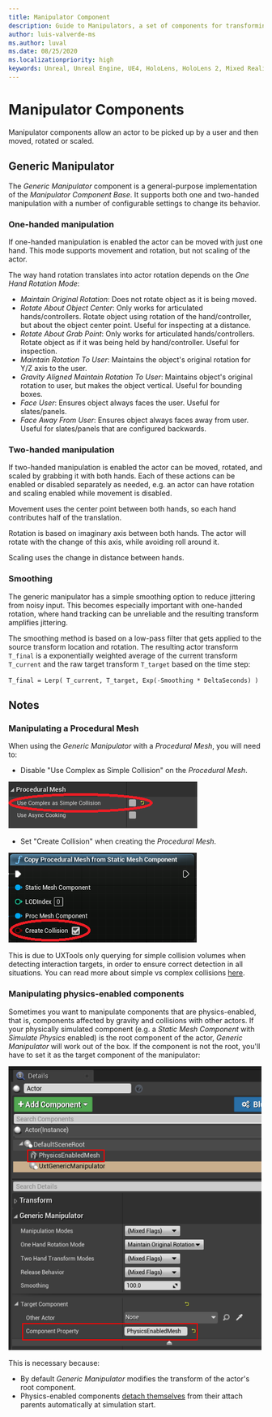 ```yaml
---
title: Manipulator Component
description: Guide to Manipulators, a set of components for transforming actors via direct hand interaction.
author: luis-valverde-ms
ms.author: luval
ms.date: 08/25/2020
ms.localizationpriority: high
keywords: Unreal, Unreal Engine, UE4, HoloLens, HoloLens 2, Mixed Reality, development, MRTK, UXT, UX Tools, Manipulator Component, direct manipulation
---
```


# Manipulator Components

Manipulator components allow an actor to be picked up by a user and then moved, rotated or scaled.

## Generic Manipulator

The _Generic Manipulator_ component is a general-purpose implementation of the _Manipulator Component Base_. It supports both one and two-handed manipulation with a number of configurable settings to change its behavior.

### One-handed manipulation

If one-handed manipulation is enabled the actor can be moved with just one hand. This mode supports movement and rotation, but not scaling of the actor.

The way hand rotation translates into actor rotation depends on the _One Hand Rotation Mode_:
* _Maintain Original Rotation_: Does not rotate object as it is being moved.
* _Rotate About Object Center_: Only works for articulated hands/controllers. Rotate object using rotation of the hand/controller, but about the object center point. Useful for inspecting at a distance.
* _Rotate About Grab Point_: Only works for articulated hands/controllers. Rotate object as if it was being held by hand/controller. Useful for inspection.
* _Maintain Rotation To User_: Maintains the object's original rotation for Y/Z axis to the user.
* _Gravity Aligned Maintain Rotation To User_: Maintains object's original rotation to user, but makes the object vertical. Useful for bounding boxes.
* _Face User_: Ensures object always faces the user. Useful for slates/panels.
* _Face Away From User_: Ensures object always faces away from user. Useful for slates/panels that are configured backwards.

### Two-handed manipulation

If two-handed manipulation is enabled the actor can be moved, rotated, and scaled by grabbing it with both hands. Each of these actions can be enabled or disabled separately as needed, e.g. an actor can have rotation and scaling enabled while movement is disabled.

Movement uses the center point between both hands, so each hand contributes half of the translation.

Rotation is based on imaginary axis between both hands. The actor will rotate with the change of this axis, while avoiding roll around it.

Scaling uses the change in distance between hands.

### Smoothing

The generic manipulator has a simple smoothing option to reduce jittering from noisy input. This becomes especially important with one-handed rotation, where hand tracking can be unreliable and the resulting transform amplifies jittering.

The smoothing method is based on a low-pass filter that gets applied to the source transform location and rotation. The resulting actor transform `T_final` is a exponentially weighted average of the current transform `T_current` and the raw target transform `T_target` based on the time step:

`T_final = Lerp( T_current, T_target, Exp(-Smoothing * DeltaSeconds) )`

## Notes

### Manipulating a Procedural Mesh

When using the _Generic Manipulator_ with a _Procedural Mesh_, you will need to:

* Disable "Use Complex as Simple Collision" on the _Procedural Mesh_.

![Procedural mesh settings open with use complex as simple collision property highlighted](Images/Manipulator/UseComplexAsSimpleCollision.png)

* Set "Create Collision" when creating the _Procedural Mesh_.

![Event graph with copy procedural mesh from static mesh component with create collision highlighted](Images/Manipulator/CreateCollision.png)

This is due to UXTools only querying for simple collision volumes when detecting interaction targets, in order to ensure correct detection in all situations. You can read more about simple vs complex collisions [here](https://docs.unrealengine.com/en-US/Engine/Physics/SimpleVsComplex/index.html).

### Manipulating physics-enabled components

Sometimes you want to manipulate components that are physics-enabled, that is, components affected by gravity and collisions with other actors. If your physically simulated component (e.g. a _Static Mesh Component_ with _Simulate Physics_ enabled) is the root component of the actor, _Generic Manipulator_ will work out of the box. If the component is not the root, you'll have to set it as the target component of the manipulator:

![Default scene root details open with physics enabled mesh highlighted](Images/Manipulator/PhysicsEnabledManipulation.png)

This is necessary because:
* By default _Generic Manipulator_ modifies the transform of the actor's root component.
* Physics-enabled components [detach themselves][set-simulate-physics] from their attach parents automatically at simulation start.

[set-simulate-physics]: https://docs.unrealengine.com/en-US/API/Runtime/Engine/Components/UPrimitiveComponent/SetSimulatePhysics/index.html